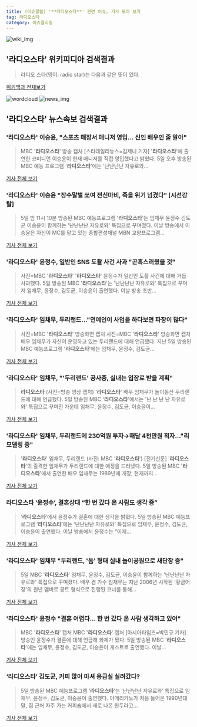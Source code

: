 ```yaml
---
title: (이슈클립) '**라디오스타**' 관련 이슈, 기사 모아 보기
tag: 라디오스타
category: 이슈클리핑
---
```

![wiki_img](https://user-images.githubusercontent.com/42597476/44503234-41136a80-a6d0-11e8-9071-6fc6418eafe4.png)
## **'**라디오스타**'** 위키피디아 검색결과
>라디오 스타(영어: radio star)는 다음과 같은 뜻이 있다.

<a href="https://ko.wikipedia.org/wiki/라디오스타" target="_blank">위키백과 전체보기</a>

![wordcloud](https://s3.ap-northeast-2.amazonaws.com/lyrics101-wordcloud/2018-09-06-1536178628.png)
![news_img](https://user-images.githubusercontent.com/42597476/44507050-1206f400-a6e4-11e8-8d98-7ffbfebb353f.png)
## **'**라디오스타**'** 뉴스속보 검색결과
### '**라디오스타**' 이승윤, "스포츠 매장서 매니저 영입... 신인 배우인 줄 알아"

>MBC '**라디오스타**' 방송 캡처 [스타데일리뉴스=김제니 기자] '**라디오스타**'에 출연한 코미디언 이승윤이 현재 매니저를 직접 영입했다고 밝혔다. 5일 오후 방송된 MBC 예능 프로그램 '**라디오스타**'에는 '난난난난 자유로와...

<a href="http://www.stardailynews.co.kr/news/articleView.html?idxno=214432" target="_blank">기사 전체 보기</a>

### '**라디오스타**' 이승윤 "장수말벌 쏘여 전신마비, 죽을 위기 넘겼다" [시선강탈]

>5일 밤 11시 10분 방송된 MBC 예능프로그램 '**라디오스타**'는 임채무 윤정수 김도균 이승윤이 함께하는 '난난난난 자유로와' 특집으로 꾸며졌다. 이날 방송에서 이승윤은 자신이 MC를 맡고 있는 종합편성채널 MBN 교양프로그램...

<a href="http://tvdaily.asiae.co.kr/read.php3?aid=15361612691392409019" target="_blank">기사 전체 보기</a>

### '**라디오스타**' 윤정수, 일반인 SNS 도촬 사건 사과 "곤혹스러웠을 것"

>사진=MBC '**라디오스타**' '**라디오스타**' 윤정수가 일반인 도촬 사건에 대해 거듭 사과했다. 5일 방송된 MBC '**라디오스타**'는 '난난난난 자유로와' 특집으로 꾸며져 임채무, 윤정수, 김도균, 이승윤이 출연했다. 이날 방송 초반...

<a href="http://sports.hankooki.com/lpage/entv/201809/sp20180906000136136660.htm" target="_blank">기사 전체 보기</a>

### '**라디오스타**' 임채무, 두리랜드…"연예인이 사업을 하다보면 파장이 많다"

>사진=MBC '**라디오스타**' 방송화면 캡처 사진=MBC '**라디오스타**' 방송화면 캡처 배우 임채무가 자신이 운영하고 있는 두리랜드에 대해 언급했다. 지난 5일 방송된 MBC 예능프로그램 '**라디오스타**'에는 임채무, 윤정수, 김도균...

<a href="http://www.whitepaper.co.kr/news/articleView.html?idxno=113958" target="_blank">기사 전체 보기</a>

### '**라디오스타**' 임채무, "'두리랜드' 공사중, 실내는 입장료 받을 계획"

>**라디오스타** (사진=방송 영상 캡처) '**라디오스타**' 배우 임채무가 놀이동산 두리랜드에 대해 언급했다. 5일 방송된 MBC '**라디오스타**'에서는 '난 난 난 난 자유로와' 특집으로 꾸며진 가운데 임채무, 윤정수, 김도균, 이승윤이...

<a href="http://news.hankyung.com/article/201809065210I" target="_blank">기사 전체 보기</a>

### '**라디오스타**' 임채무, 두리랜드에 230억원 투자→매달 4천만원 적자…"리모델링 중"

>'**라디오스타**' 임채무, 두리랜드 (사진: MBC '**라디오스타**') [전기신문] '**라디오스타**'의 출격한 임채무가 두리랜드에 대한 애정을 드러냈다. 5일 방송된 MBC '**라디오스타**'에서 출연한 배우 임채무는 1989년에 개장, 현재까지...

<a href="http://www.electimes.com/article.php?aid=1536159944164317082" target="_blank">기사 전체 보기</a>

### **라디오스타** ‘윤정수’, 결혼상대 “한 번 갔다 온 사람도 생각 중”

>‘**라디오스타**’에서 윤정수가 결혼에 대한 생각을 밝혔다. 5일 방송된 MBC 예능프로그램 ‘**라디오스타**’에는 ‘난난난난 자유로와’ 특집으로 임채무, 윤정수, 김도균, 이승윤이 출연했다. 이날 방송에서 윤정수는 “이제...

<a href="http://www.kookje.co.kr/news2011/asp/newsbody.asp?code=0500&key=20180906.99099002125" target="_blank">기사 전체 보기</a>

### '**라디오스타**' 임채무 "두리랜드, '돔' 형태 실내 놀이공원으로 새단장 중"

>5일 MBC '**라디오스타**' 임채무, 윤정수, 김도균, 이승윤이 함께하는 '난난난난 자유로와' 특집으로 꾸며졌다. 배우 겸 가수 임채무는 지난 2006년 시작된 '황금어장'의 원년 멤버로 콩트 형식으로 진행된 코너를 통해...

<a href="http://news.imaeil.com/Entertainments/2018090601082717022" target="_blank">기사 전체 보기</a>

### '**라디오스타**' 윤정수 "결혼 어렵다… 한 번 갔다 온 사람 생각하고 있어"

>MBC '**라디오스타**' 캡처 MBC '**라디오스타**' 캡처 [아시아타임즈=박민규 기자] 방송인 윤정수가 결혼에 대해 언급해 화제가 됐다. 5일 방송된 MBC '**라디오스타**'에는 임채무, 윤정수, 김도균, 이승윤이 게스트로 출연했다. 이날...

<a href="http://www.asiatime.co.kr/news/articleView.html?idxno=198037" target="_blank">기사 전체 보기</a>

### ‘**라디오스타**’ 김도균, 커피 많이 마셔 응급실 실려갔다?

>5일 방송된 MBC 예능프로그램 ‘**라디오스타**’는 ‘난난난난 자유로와’ 특집으로 임채무, 윤정수, 김도균, 이승윤이 출연했다. 아메리카노가 처음 들어온 1990년대 말, 집 근처 자주 가는 커피숍에서 새로 나온 원두라고...

<a href="http://enews.imbc.com/News/RetrieveNewsInfo/242416" target="_blank">기사 전체 보기</a>


